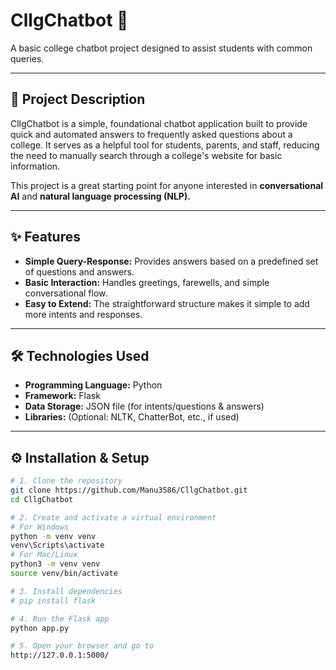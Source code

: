 # CllgChatbot 🤖

A basic college chatbot project designed to assist students with common queries.  

---

## 📄 Project Description

CllgChatbot is a simple, foundational chatbot application built to provide quick and automated answers to frequently asked questions about a college. It serves as a helpful tool for students, parents, and staff, reducing the need to manually search through a college's website for basic information.  

This project is a great starting point for anyone interested in **conversational AI** and **natural language processing (NLP).**

---

## ✨ Features

- **Simple Query-Response:** Provides answers based on a predefined set of questions and answers.  
- **Basic Interaction:** Handles greetings, farewells, and simple conversational flow.  
- **Easy to Extend:** The straightforward structure makes it simple to add more intents and responses.  

---

## 🛠️ Technologies Used

- **Programming Language:** Python  
- **Framework:** Flask  
- **Data Storage:** JSON file (for intents/questions & answers)  
- **Libraries:** (Optional: NLTK, ChatterBot, etc., if used)  

---

## ⚙️ Installation & Setup

```bash
# 1. Clone the repository
git clone https://github.com/Manu3586/CllgChatbot.git
cd CllgChatbot

# 2. Create and activate a virtual environment
# For Windows
python -m venv venv
venv\Scripts\activate
# For Mac/Linux
python3 -m venv venv
source venv/bin/activate

# 3. Install dependencies
# pip install flask

# 4. Run the Flask app
python app.py

# 5. Open your browser and go to
http://127.0.0.1:5000/
